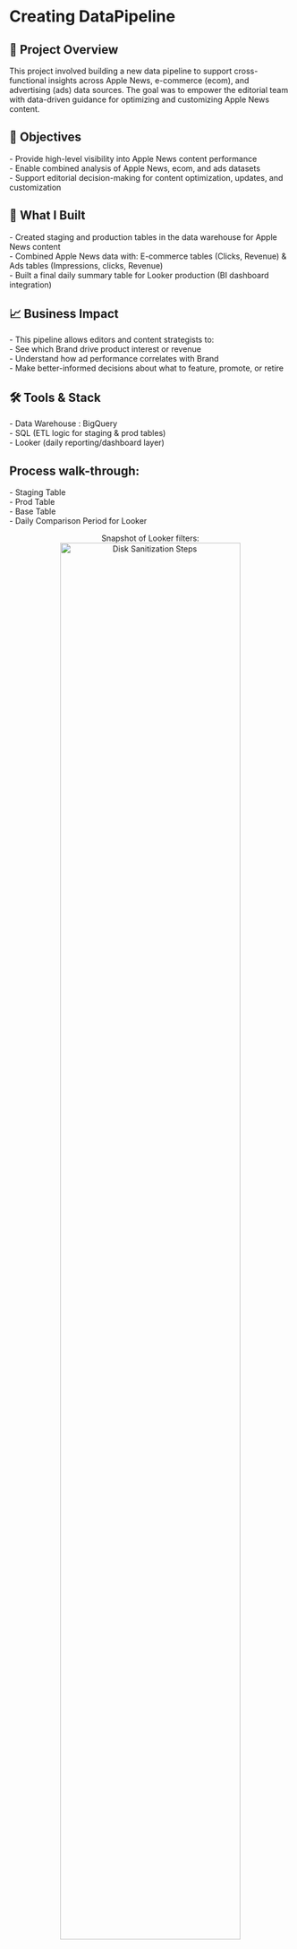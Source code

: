 <h1>Creating DataPipeline</h1>



<h2>🧠 Project Overview</h2>
This project involved building a new data pipeline to support cross-functional insights across Apple News, e-commerce (ecom), and advertising (ads) data sources. The goal was to empower the editorial team with data-driven guidance for optimizing and customizing Apple News content.
<br />

<h2>🎯 Objectives</h2>
- Provide high-level visibility into Apple News content performance<br />
- Enable combined analysis of Apple News, ecom, and ads datasets<br />
- Support editorial decision-making for content optimization, updates, and customization<br />

<h2>🔧 What I Built</h2>
- Created staging and production tables in the data warehouse for Apple News content<br />
- Combined Apple News data with: E-commerce tables (Clicks, Revenue) & Ads tables (Impressions, clicks, Revenue)<br />
- Built a final daily summary table for Looker production (BI dashboard integration)<br />

<h2>📈 Business Impact</h2>
- This pipeline allows editors and content strategists to:<br />
- See which Brand drive product interest or revenue<br />
- Understand how ad performance correlates with Brand<br />
- Make better-informed decisions about what to feature, promote, or retire<br />

<h2>🛠 Tools & Stack</h2>
- Data Warehouse : BigQuery <br />
- SQL (ETL logic for staging & prod tables)<br />
- Looker (daily reporting/dashboard layer)<br />


<h2>Process walk-through:</h2>
- Staging Table <br />
- Prod Table<br />
- Base Table <br />
- Daily Comparison Period for Looker <br />
<p align="center">
Snapshot of Looker filters: <br/>
<img src="https://drive.google.com/drive/folders/18s09EDWa0qJ0AlojW4UtiEjrTdmd22la" height="80%" width="80%" alt="Disk Sanitization Steps"/>
<br />


<!--
 ```diff
- text in red
+ text in green
! text in orange
# text in gray
@@ text in purple (and bold)@@
```
--!>


